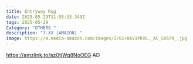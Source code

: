 ```yaml
---
title: Entryway Rug
date: 2025-05-29T11:58:33.349Z
tags: 2025-05-29
Category: "OTHERS "
description: "7.XX (AMAZON) "
image: https://m.media-amazon.com/images/I/81+Q6v1PKVL._AC_SX679_.jpg
---
```

https://amzlink.to/az0tjWq8NoOEG    AD